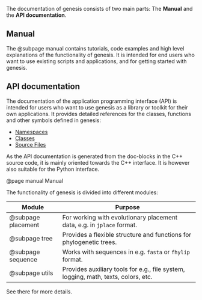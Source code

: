 The documentation of genesis consists of two main parts:
The **Manual** and the **API documentation**.

## Manual

The @subpage manual contains tutorials, code examples and high level explanations of the
functionality of genesis. It is intended for end users who want to use existing scripts and
applications, and for getting started with genesis.

## API documentation

The documentation of the application programming interface (API) is intended for users who want
to use genesis as a library or toolkit for their own applications.
It provides detailed references for the classes, functions and other symbols defined in genesis:

 *  [Namespaces](namespaces.html)
 *  [Classes](annotated.html)
 *  [Source Files](files.html)

As the API documentation is generated from the doc-blocks in the C++ source code, it is mainly
oriented towards the C++ interface. It is however also suitable for the Python interface.




@page manual Manual

The functionality of genesis is divided into different modules:

 Module             | Purpose
--------------------|-------------------------------------------------------------------------------
@subpage placement  | For working with evolutionary placement data, e.g. in `jplace` format.
@subpage tree       | Provides a flexible structure and functions for phylogenetic trees.
@subpage sequence   | Works with sequences in e.g. `fasta` or `fhylip` format.
@subpage utils      | Provides auxiliary tools for e.g., file system, logging, math, texts, colors, etc.

See there for more details.

